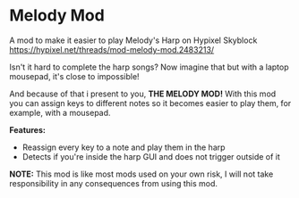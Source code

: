 # Melody Mod
A mod to make it easier to play Melody's Harp on Hypixel Skyblock		https://hypixel.net/threads/mod-melody-mod.2483213/

Isn't it hard to complete the harp songs? Now imagine that but with a laptop mousepad, it's close to impossible!

And because of that i present to you, **THE MELODY MOD!** With this mod you can assign keys to different notes so it becomes easier to play them, for example, with a mousepad.

**Features:**
* Reassign every key to a note and play them in the harp
* Detects if you're inside the harp GUI and does not trigger outside of it

**NOTE:** This mod is like most mods used on your own risk, I will not take responsibility in any consequences from using this mod.
